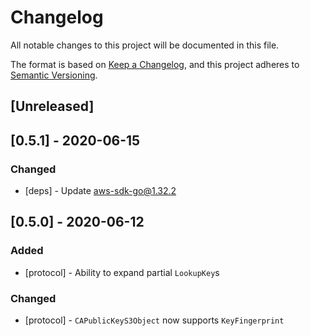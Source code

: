 # Changelog
All notable changes to this project will be documented in this file.

The format is based on [Keep a Changelog](https://keepachangelog.com/en/1.0.0/),
and this project adheres to [Semantic Versioning](https://semver.org/spec/v2.0.0.html).

## [Unreleased]

## [0.5.1] - 2020-06-15
### Changed
- [deps] - Update aws-sdk-go@1.32.2
## [0.5.0] - 2020-06-12
### Added
- [protocol] - Ability to expand partial `LookupKey`s
### Changed
- [protocol] - `CAPublicKeyS3Object` now supports `KeyFingerprint`

